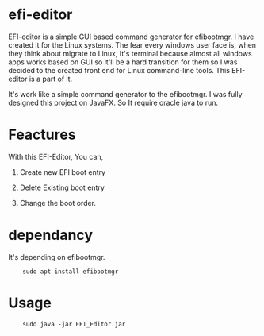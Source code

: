 # efi-editor
EFI-editor is a simple GUI based command generator for efibootmgr. I have created it for the Linux systems. The fear every windows user face is, when they think about migrate to Linux, It's terminal because almost all windows apps works based on GUI so it'll be a hard transition for them so I was decided to the created front end for Linux command-line tools. This EFI-editor is a part of it.


It's work like a simple command generator to the efibootmgr. I was fully designed this project on JavaFX. So It require oracle java to run.

# Feactures 

With this EFI-Editor, You can,

1. Create new EFI boot entry

2. Delete Existing boot entry

3. Change the boot order. 

# dependancy
It's depending on efibootmgr. 

        sudo apt install efibootmgr

# Usage

        sudo java -jar EFI_Editor.jar
